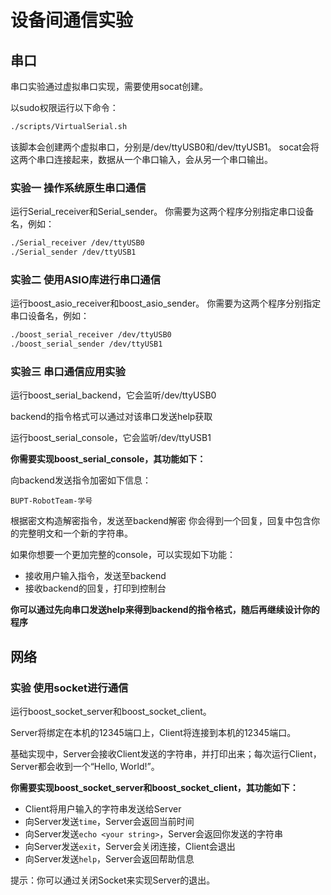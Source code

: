 # 设备间通信实验

## 串口

串口实验通过虚拟串口实现，需要使用socat创建。

以sudo权限运行以下命令：

```bash
./scripts/VirtualSerial.sh
```

该脚本会创建两个虚拟串口，分别是/dev/ttyUSB0和/dev/ttyUSB1。
socat会将这两个串口连接起来，数据从一个串口输入，会从另一个串口输出。

### 实验一 操作系统原生串口通信

运行Serial_receiver和Serial_sender。
你需要为这两个程序分别指定串口设备名，例如：

```bash
./Serial_receiver /dev/ttyUSB0
./Serial_sender /dev/ttyUSB1
```

### 实验二 使用ASIO库进行串口通信

运行boost_asio_receiver和boost_asio_sender。
你需要为这两个程序分别指定串口设备名，例如：

```bash
./boost_serial_receiver /dev/ttyUSB0
./boost_serial_sender /dev/ttyUSB1
```

### 实验三 串口通信应用实验

运行boost_serial_backend，它会监听/dev/ttyUSB0

backend的指令格式可以通过对该串口发送help获取

运行boost_serial_console，它会监听/dev/ttyUSB1

**你需要实现boost_serial_console，其功能如下：**

向backend发送指令加密如下信息：
```
BUPT-RobotTeam-学号
```
根据密文构造解密指令，发送至backend解密
你会得到一个回复，回复中包含你的完整明文和一个新的字符串。

如果你想要一个更加完整的console，可以实现如下功能：

- 接收用户输入指令，发送至backend
- 接收backend的回复，打印到控制台

**你可以通过先向串口发送help来得到backend的指令格式，随后再继续设计你的程序**

## 网络

### 实验 使用socket进行通信

运行boost_socket_server和boost_socket_client。

Server将绑定在本机的12345端口上，Client将连接到本机的12345端口。

基础实现中，Server会接收Client发送的字符串，并打印出来；每次运行Client，Server都会收到一个“Hello, World!”。

**你需要实现boost_socket_server和boost_socket_client，其功能如下：**

- Client将用户输入的字符串发送给Server
- 向Server发送`time`，Server会返回当前时间
- 向Server发送`echo <your string>`，Server会返回你发送的字符串
- 向Server发送`exit`，Server会关闭连接，Client会退出
- 向Server发送`help`，Server会返回帮助信息

提示：你可以通过关闭Socket来实现Server的退出。

